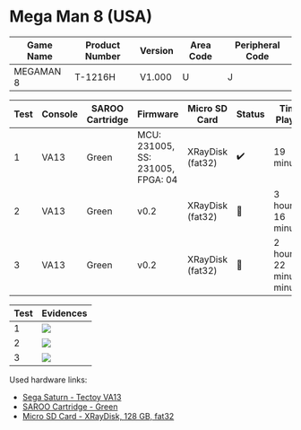 # Mega Man 8 (USA)

| Game Name | Product Number | Version | Area Code | Peripheral Code |
| --------- | -------------- | ------- | --------- | --------------- |
| MEGAMAN 8 | T-1216H        | V1.000  | U         | J               |

| Test | Console | SAROO Cartridge | Firmware                          | Micro SD Card    | Status             | Time Played                 |
| ---- | ------- | --------------- | --------------------------------- | ---------------- | ------------------ | --------------------------- |
| 1    | VA13    | Green           | MCU: 231005, SS: 231005, FPGA: 04 | XRayDisk (fat32) | :heavy_check_mark: | 19 minutes                  |
| 2    | VA13    | Green           | v0.2                              | XRayDisk (fat32) | :100:              | 3 hours, 16 minutes         |
| 3    | VA13    | Green           | v0.2                              | XRayDisk (fat32) | :100:              | 2 hours, 22 minutes minutes |

| Test | Evidences                                                                                        |
| ---- | ------------------------------------------------------------------------------------------------ |
| 1    | [![](https://img.youtube.com/vi/EP-FtIIdBj0/0.jpg)](https://www.youtube.com/watch?v=EP-FtIIdBj0) |
| 2    | [![](https://img.youtube.com/vi/Z_zdxA-VayQ/0.jpg)](https://www.youtube.com/watch?v=Z_zdxA-VayQ) |
| 3    | [![](https://img.youtube.com/vi/FnmnqleT478/0.jpg)](https://www.youtube.com/watch?v=FnmnqleT478) |

Used hardware links:

- [Sega Saturn - Tectoy VA13](../../../../Info/Consoles/VA13/README.md)
- [SAROO Cartridge - Green](../../../../Info/Cartridges/RetroGameParadiseStore/1.32F/README.md)
- [Micro SD Card - XRayDisk, 128 GB, fat32](../../../../Info/SdCards/XRayDisk/128GB/fat32/README.md)
